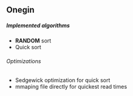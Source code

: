 ## Onegin

##### Implemented algorithms
- **RANDOM** sort
- Quick sort
###### Optimizations
- Sedgewick optimization for quick sort
- mmaping file directly for quickest read times

